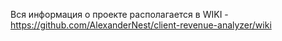Вся информация о проекте располагается в WIKI - https://github.com/AlexanderNest/client-revenue-analyzer/wiki
